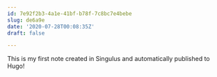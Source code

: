 ```yaml
---
id: 7e92f2b3-4a1e-41bf-b78f-7c8bc7e4bebe
slug: de6a9e
date: '2020-07-28T00:08:35Z'
draft: false

---
```


This is my first note created in Singulus and automatically published to Hugo!

